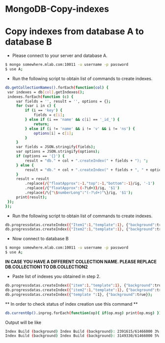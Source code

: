 # MongoDB-Copy-indexes
# Copy indexes from database A to database B

  - Please connect to your server and database A.
 ```sh
$ mongo somewhere.mlab.com:10011 -u username -p password
$ use A;
```
  - Run the following script to obtain list of commands to create indexes.
   ```sh
db.getCollectionNames().forEach(function(col) {
    var indexes = db[col].getIndexes();
    indexes.forEach(function (c) {
        var fields = '', result = '', options = {};
        for (var i in c) {
            if (i == 'key') {
                fields = c[i];
            } else if (i == 'name' && c[i] == '_id_') {
                return;
            } else if (i != 'name' && i != 'v' && i != 'ns') {
                options[i] = c[i];
            }
        }
        var fields = JSON.stringify(fields);
        var options = JSON.stringify(options);
        if (options == '{}') {
            result = "db." + col + ".createIndex(" + fields + "); ";
        } else {
            result = "db." + col + ".createIndex(" + fields + ", " + options + "); ";
        }
        result = result
            .replace(/{"floatApprox":-1,"top":-1,"bottom":-1}/ig, '-1')
            .replace(/{"floatApprox":(-?\d+)}/ig, '$1')
            .replace(/\{"\$numberLong":"(-?\d+)"\}/ig, '$1');
        print(result);
    });
});
```

  - Run the following script to obtain list of commands to create indexes.
 ```sh
db.progressdatas.createIndex({"Item1":1,"template":1}, {"background":true}); 
db.progressdatas.createIndex({"Item2":1,"template":1}, {"background":true});
```
  - Now connect to database B
   ```sh
$ mongo somewhere.mlab.com:10011 -u username -p password
$ use A;
```



 **IN CASE YOU HAVE A DIFFERENT COLLECTION NAME. PLEASE REPLACE DB.COLLECTION1 TO DB.COLLECTION2**


  - Paste list of indexes you obtained in step 2.
 ```sh
db.progressdatas.createIndex({"item":1,"template":1}, {"background":true}); 
db.progressdatas.createIndex({"item2":1,"template":1}, {"background":true}); 
db.progressdatas.createIndex({"template ":1}, {"background":true}); 
```
** In order to check status of index creation use this command **
```sh 
db.currentOp().inprog.forEach(function(op){ if(op.msg) print(op.msg) })
```
Output will be like 
```sh
Index Build (background) Index Build (background): 2391615/61466000 3%
Index Build (background) Index Build (background): 3149330/61466000 5%
```
  



